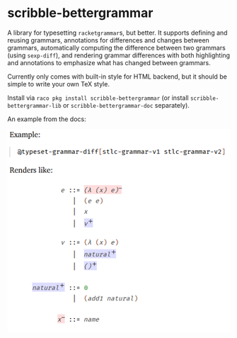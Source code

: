 scribble-bettergrammar
===

A library for typesetting `racketgrammar`s, but better.
It supports defining and reusing grammars, annotations for differences and
changes between grammars, automatically computing the difference between two
grammars (using `sexp-diff`), and rendering grammar differences with both
highlighting and annotations to emphasize what has changed between grammars.

Currently only comes with built-in style for HTML backend, but it should be simple to write your own TeX style.

Install via `raco pkg install scribble-bettergrammar` (or install
`scribble-bettergrammar-lib` or `scribble-bettergrammar-doc` separately).

An example from the docs:

![Screenshot of an example from the docs](screenshot.png)

